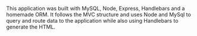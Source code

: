 This application was built with MySQL, Node, Express, Handlebars and a homemade ORM. It follows the MVC structure and uses Node and MySql to query and route data to the application while also using Handlebars to generate the HTML. 
